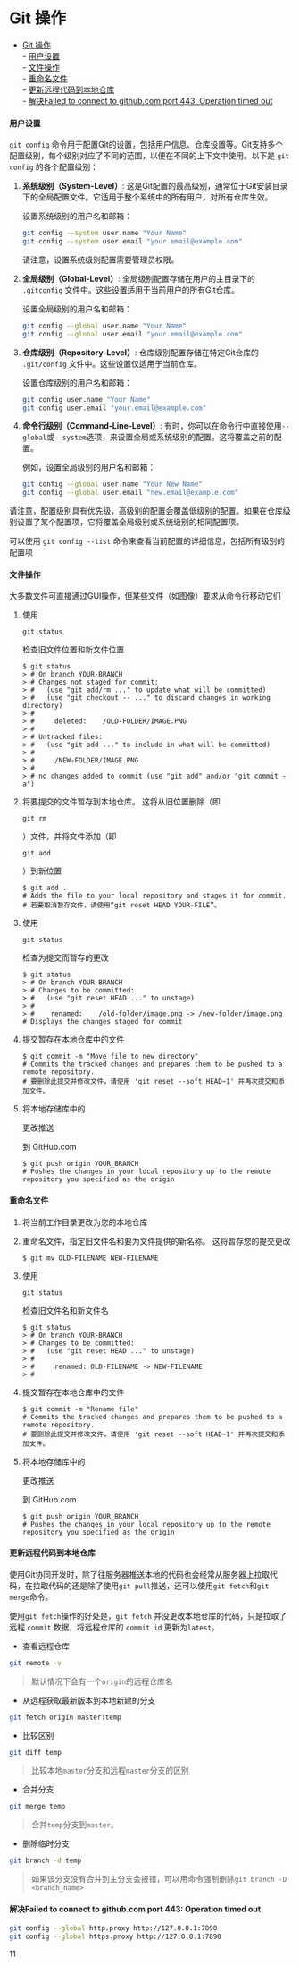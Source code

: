 # Git 操作
- [Git 操作](#git-操作)\
      - [用户设置](#用户设置)\
      - [文件操作](#文件操作)\
      - [重命名文件](#重命名文件)\
      - [更新远程代码到本地仓库](#更新远程代码到本地仓库)\
      - [解决Failed to connect to github.com port 443: Operation timed out](#解决failed-to-connect-to-githubcom-port-443-operation-timed-out)

#### 用户设置

`git config` 命令用于配置Git的设置，包括用户信息、仓库设置等。Git支持多个配置级别，每个级别对应了不同的范围，以便在不同的上下文中使用。以下是 `git config` 的各个配置级别：

1. **系统级别（System-Level）**:
   这是Git配置的最高级别，通常位于Git安装目录下的全局配置文件。它适用于整个系统中的所有用户，对所有仓库生效。

   设置系统级别的用户名和邮箱：
     ```bash
     git config --system user.name "Your Name"
     git config --system user.email "your.email@example.com"
     ```

   请注意，设置系统级别配置需要管理员权限。

2. **全局级别（Global-Level）**:
   全局级别配置存储在用户的主目录下的 `.gitconfig` 文件中。这些设置适用于当前用户的所有Git仓库。

   设置全局级别的用户名和邮箱：
     ```bash
     git config --global user.name "Your Name"
     git config --global user.email "your.email@example.com"
     ```

3. **仓库级别（Repository-Level）**:
   仓库级别配置存储在特定Git仓库的 `.git/config` 文件中。这些设置仅适用于当前仓库。

   设置仓库级别的用户名和邮箱：
     ```bash
     git config user.name "Your Name"
     git config user.email "your.email@example.com"
     ```

4. **命令行级别（Command-Line-Level）**:
   有时，你可以在命令行中直接使用`--global`或`--system`选项，来设置全局或系统级别的配置。这将覆盖之前的配置。

   例如，设置全局级别的用户名和邮箱：
     ```bash
     git config --global user.name "Your New Name"
     git config --global user.email "new.email@example.com"
     ```

请注意，配置级别具有优先级，高级别的配置会覆盖低级别的配置。如果在仓库级别设置了某个配置项，它将覆盖全局级别或系统级别的相同配置项。

可以使用 `git config --list` 命令来查看当前配置的详细信息，包括所有级别的配置项

#### 文件操作

大多数文件可直接通过GUI操作，但某些文件（如图像）要求从命令行移动它们

1. 使用

   ```
   git status
   ```

   检查旧文件位置和新文件位置

   ```shell
   $ git status
   > # On branch YOUR-BRANCH
   > # Changes not staged for commit:
   > #   (use "git add/rm ..." to update what will be committed)
   > #   (use "git checkout -- ..." to discard changes in working directory)
   > #
   > #     deleted:    /OLD-FOLDER/IMAGE.PNG
   > #
   > # Untracked files:
   > #   (use "git add ..." to include in what will be committed)
   > #
   > #     /NEW-FOLDER/IMAGE.PNG
   > #
   > # no changes added to commit (use "git add" and/or "git commit -a")
   ```

2. 将要提交的文件暂存到本地仓库。 这将从旧位置删除（即

   ```
   git rm
   ```

   ）文件，并将文件添加（即

   ```
   git add
   ```

   ）到新位置

   ```shell
   $ git add .
   # Adds the file to your local repository and stages it for commit.
   # 若要取消暂存文件，请使用“git reset HEAD YOUR-FILE”。
   ```

3. 使用

   ```
   git status
   ```

   检查为提交而暂存的更改

   ```shell
   $ git status
   > # On branch YOUR-BRANCH
   > # Changes to be committed:
   > #   (use "git reset HEAD ..." to unstage)
   > #
   > #    renamed:    /old-folder/image.png -> /new-folder/image.png
   # Displays the changes staged for commit
   ```

4. 提交暂存在本地仓库中的文件

   ```shell
   $ git commit -m "Move file to new directory"
   # Commits the tracked changes and prepares them to be pushed to a remote repository.
   # 要删除此提交并修改文件，请使用 'git reset --soft HEAD~1' 并再次提交和添加文件。
   ```

5. 将本地存储库中的

   更改推送

   到 GitHub.com

   ```shell
   $ git push origin YOUR_BRANCH
   # Pushes the changes in your local repository up to the remote repository you specified as the origin
   ```

#### 重命名文件

1. 将当前工作目录更改为您的本地仓库

2. 重命名文件，指定旧文件名和要为文件提供的新名称。 这将暂存您的提交更改

   ```shell
   $ git mv OLD-FILENAME NEW-FILENAME
   ```

3. 使用

   ```
   git status
   ```

   检查旧文件名和新文件名

   ```shell
   $ git status
   > # On branch YOUR-BRANCH
   > # Changes to be committed:
   > #   (use "git reset HEAD ..." to unstage)
   > #
   > #     renamed: OLD-FILENAME -> NEW-FILENAME
   > #
   ```

4. 提交暂存在本地仓库中的文件

   ```shell
   $ git commit -m "Rename file"
   # Commits the tracked changes and prepares them to be pushed to a remote repository.
   # 要删除此提交并修改文件，请使用 'git reset --soft HEAD~1' 并再次提交和添加文件。
   ```

5. 将本地存储库中的

   更改推送

   到 GitHub.com

   ```shell
   $ git push origin YOUR_BRANCH
   # Pushes the changes in your local repository up to the remote repository you specified as the origin
   ```

#### 更新远程代码到本地仓库

使用Git协同开发时，除了往服务器推送本地的代码也会经常从服务器上拉取代码，在拉取代码的还是除了使用`git pull`推送，还可以使用`git fetch`和`git merge`命令。

使用`git fetch`操作的好处是，`git fetch` 并没更改本地仓库的代码，只是拉取了远程 `commit` 数据，将远程仓库的 `commit id` 更新为`latest`。

- 查看远程仓库

```bash
git remote -v
```

> 默认情况下会有一个`origin`的远程仓库名

- 从远程获取最新版本到本地新建的分支

```bash
git fetch origin master:temp
```

- 比较区别

```bash
git diff temp
```

> 比较本地`master`分支和远程`master`分支的区别

- 合并分支

```bash
git merge temp
```

> 合并`temp`分支到`master`。

- 删除临时分支

```bash
git branch -d temp
```

> 如果该分支没有合并到主分支会报错，可以用命令强制删除`git branch -D <branch_name>`

#### 解决Failed to connect to github.com port 443: Operation timed out

```bash
git config --global http.proxy http://127.0.0.1:7890
git config --global https.proxy http://127.0.0.1:7890
```
11
